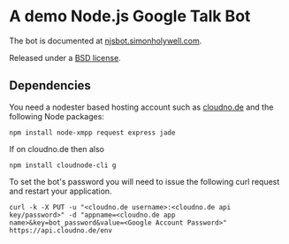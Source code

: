 A demo Node.js Google Talk Bot
==================
The bot is documented at [njsbot.simonholywell.com](http://njsbot.simonholywell.com "njsbot.simonholywell.com").

Released under a [BSD license](http://en.wikipedia.org/wiki/BSD_licenses).

Dependencies
------------------
You need a nodester based hosting account such as [cloudno.de](http://cloudno.de "cloudno.de") and the following Node packages:

	npm install node-xmpp request express jade

If on cloudno.de then also

	npm install cloudnode-cli g

To set the bot's password you will need to issue the following curl request and restart your application.

    curl -k -X PUT -u "<cloudno.de username>:<cloudno.de api key/password>" -d "appname=<cloudno.de app name>&key=bot_password&value=<Google Account Password>" https://api.cloudno.de/env
